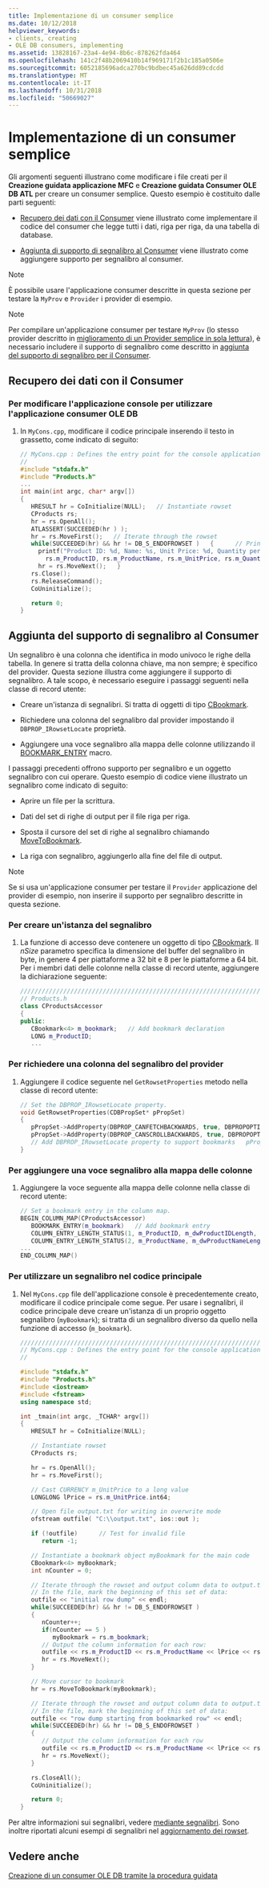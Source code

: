 ```yaml
---
title: Implementazione di un consumer semplice
ms.date: 10/12/2018
helpviewer_keywords:
- clients, creating
- OLE DB consumers, implementing
ms.assetid: 13828167-23a4-4e94-8b6c-878262fda464
ms.openlocfilehash: 141c2f48b2069410b14f969171f2b1c185a0506e
ms.sourcegitcommit: 6052185696adca270bc9bdbec45a626dd89cdcdd
ms.translationtype: MT
ms.contentlocale: it-IT
ms.lasthandoff: 10/31/2018
ms.locfileid: "50669027"
---
```

# <a name="implementing-a-simple-consumer"></a>Implementazione di un consumer semplice

Gli argomenti seguenti illustrano come modificare i file creati per il **Creazione guidata applicazione MFC** e **Creazione guidata Consumer OLE DB ATL** per creare un consumer semplice. Questo esempio è costituito dalle parti seguenti:

- [Recupero dei dati con il Consumer](#retrieve) viene illustrato come implementare il codice del consumer che legge tutti i dati, riga per riga, da una tabella di database.

- [Aggiunta di supporto di segnalibro al Consumer](#bookmark) viene illustrato come aggiungere supporto per segnalibro al consumer.

> [!NOTE]
> È possibile usare l'applicazione consumer descritte in questa sezione per testare la `MyProv` e `Provider` i provider di esempio.

> [!NOTE]
> Per compilare un'applicazione consumer per testare `MyProv` (lo stesso provider descritto in [miglioramento di un Provider semplice in sola lettura](../../data/oledb/enhancing-the-simple-read-only-provider.md)), è necessario includere il supporto di segnalibro come descritto in [aggiunta del supporto di segnalibro per il Consumer](#bookmark).

## <a name="retrieve" ></a> Recupero dei dati con il Consumer

### <a name="to-modify-the-console-application-to-use-the-ole-db-consumer"></a>Per modificare l'applicazione console per utilizzare l'applicazione consumer OLE DB

1. In `MyCons.cpp`, modificare il codice principale inserendo il testo in grassetto, come indicato di seguito:

    ```cpp
    // MyCons.cpp : Defines the entry point for the console application.
    //
    #include "stdafx.h"
    #include "Products.h"
    ...
    int main(int argc, char* argv[])
    {
       HRESULT hr = CoInitialize(NULL);   // Instantiate rowset
       CProducts rs;
       hr = rs.OpenAll();
       ATLASSERT(SUCCEEDED(hr ) );
       hr = rs.MoveFirst();   // Iterate through the rowset
       while(SUCCEEDED(hr) && hr != DB_S_ENDOFROWSET )   {      // Print out the column information for each row
         printf("Product ID: %d, Name: %s, Unit Price: %d, Quantity per Unit: %d, Units in Stock %d, Reorder Level %d\n",
           rs.m_ProductID, rs.m_ProductName, rs.m_UnitPrice, rs.m_QuantityPerUnit, rs.m_UnitsInStock, rs.m_ReorderLevel );
         hr = rs.MoveNext();   }
       rs.Close();
       rs.ReleaseCommand();
       CoUninitialize();

       return 0;
    }
    ```

## <a name="bookmark" ></a> Aggiunta del supporto di segnalibro al Consumer

Un segnalibro è una colonna che identifica in modo univoco le righe della tabella. In genere si tratta della colonna chiave, ma non sempre; è specifico del provider. Questa sezione illustra come aggiungere il supporto di segnalibro. A tale scopo, è necessario eseguire i passaggi seguenti nella classe di record utente:

- Creare un'istanza di segnalibri. Si tratta di oggetti di tipo [CBookmark](../../data/oledb/cbookmark-class.md).

- Richiedere una colonna del segnalibro dal provider impostando il `DBPROP_IRowsetLocate` proprietà.

- Aggiungere una voce segnalibro alla mappa delle colonne utilizzando il [BOOKMARK_ENTRY](../../data/oledb/bookmark-entry.md) macro.

I passaggi precedenti offrono supporto per segnalibro e un oggetto segnalibro con cui operare. Questo esempio di codice viene illustrato un segnalibro come indicato di seguito:

- Aprire un file per la scrittura.

- Dati del set di righe di output per il file riga per riga.

- Sposta il cursore del set di righe al segnalibro chiamando [MoveToBookmark](../../data/oledb/crowset-movetobookmark.md).

- La riga con segnalibro, aggiungerlo alla fine del file di output.

> [!NOTE]
> Se si usa un'applicazione consumer per testare il `Provider` applicazione del provider di esempio, non inserire il supporto per segnalibro descritte in questa sezione.

### <a name="to-instantiate-the-bookmark"></a>Per creare un'istanza del segnalibro

1. La funzione di accesso deve contenere un oggetto di tipo [CBookmark](../../data/oledb/cbookmark-class.md). Il *nSize* parametro specifica la dimensione del buffer del segnalibro in byte, in genere 4 per piattaforme a 32 bit e 8 per le piattaforme a 64 bit. Per i membri dati delle colonne nella classe di record utente, aggiungere la dichiarazione seguente:

    ```cpp
    //////////////////////////////////////////////////////////////////////
    // Products.h
    class CProductsAccessor
    {
    public:
       CBookmark<4> m_bookmark;   // Add bookmark declaration
       LONG m_ProductID;
       ...
    ```

### <a name="to-request-a-bookmark-column-from-the-provider"></a>Per richiedere una colonna del segnalibro del provider

1. Aggiungere il codice seguente nel `GetRowsetProperties` metodo nella classe di record utente:

    ```cpp
    // Set the DBPROP_IRowsetLocate property.
    void GetRowsetProperties(CDBPropSet* pPropSet)
    {
       pPropSet->AddProperty(DBPROP_CANFETCHBACKWARDS, true, DBPROPOPTIONS_OPTIONAL);
       pPropSet->AddProperty(DBPROP_CANSCROLLBACKWARDS, true, DBPROPOPTIONS_OPTIONAL);
       // Add DBPROP_IRowsetLocate property to support bookmarks   pPropSet->AddProperty(DBPROP_IRowsetLocate, true);
    }
    ```

### <a name="to-add-a-bookmark-entry-to-the-column-map"></a>Per aggiungere una voce segnalibro alla mappa delle colonne

1. Aggiungere la voce seguente alla mappa delle colonne nella classe di record utente:

    ```cpp
    // Set a bookmark entry in the column map.
    BEGIN_COLUMN_MAP(CProductsAccessor)
       BOOKMARK_ENTRY(m_bookmark)   // Add bookmark entry
       COLUMN_ENTRY_LENGTH_STATUS(1, m_ProductID, m_dwProductIDLength, m_dwProductIDStatus)
       COLUMN_ENTRY_LENGTH_STATUS(2, m_ProductName, m_dwProductNameLength, m_dwProductNameStatus)
    ...
    END_COLUMN_MAP()
    ```

### <a name="to-use-a-bookmark-in-your-main-code"></a>Per utilizzare un segnalibro nel codice principale

1. Nel `MyCons.cpp` file dell'applicazione console è precedentemente creato, modificare il codice principale come segue. Per usare i segnalibri, il codice principale deve creare un'istanza di un proprio oggetto segnalibro (`myBookmark`); si tratta di un segnalibro diverso da quello nella funzione di accesso (`m_bookmark`).

    ```cpp
    ///////////////////////////////////////////////////////////////////////
    // MyCons.cpp : Defines the entry point for the console application.
    //

    #include "stdafx.h"
    #include "Products.h"
    #include <iostream>
    #include <fstream>
    using namespace std;

    int _tmain(int argc, _TCHAR* argv[])
    {
       HRESULT hr = CoInitialize(NULL);

       // Instantiate rowset
       CProducts rs;

       hr = rs.OpenAll();
       hr = rs.MoveFirst();

       // Cast CURRENCY m_UnitPrice to a long value
       LONGLONG lPrice = rs.m_UnitPrice.int64;

       // Open file output.txt for writing in overwrite mode
       ofstream outfile( "C:\\output.txt", ios::out );

       if (!outfile)      // Test for invalid file
          return -1;

       // Instantiate a bookmark object myBookmark for the main code
       CBookmark<4> myBookmark;
       int nCounter = 0;

       // Iterate through the rowset and output column data to output.txt row by row
       // In the file, mark the beginning of this set of data:
       outfile << "initial row dump" << endl;
       while(SUCCEEDED(hr) && hr != DB_S_ENDOFROWSET )
       {
          nCounter++;
          if(nCounter == 5 )
             myBookmark = rs.m_bookmark;
          // Output the column information for each row:
          outfile << rs.m_ProductID << rs.m_ProductName << lPrice << rs.m_QuantityPerUnit << rs.m_UnitsInStock << rs.m_ReorderLevel << endl;
          hr = rs.MoveNext();
       }

       // Move cursor to bookmark
       hr = rs.MoveToBookmark(myBookmark);

       // Iterate through the rowset and output column data to output.txt row by row
       // In the file, mark the beginning of this set of data:
       outfile << "row dump starting from bookmarked row" << endl;
       while(SUCCEEDED(hr) && hr != DB_S_ENDOFROWSET )
       {
          // Output the column information for each row
          outfile << rs.m_ProductID << rs.m_ProductName << lPrice << rs.m_QuantityPerUnit << rs.m_UnitsInStock << rs.m_ReorderLevel << endl;
          hr = rs.MoveNext();
       }

       rs.CloseAll();
       CoUninitialize();

       return 0;
    }
    ```

Per altre informazioni sui segnalibri, vedere [mediante segnalibri](../../data/oledb/using-bookmarks.md). Sono inoltre riportati alcuni esempi di segnalibri nel [aggiornamento dei rowset](../../data/oledb/updating-rowsets.md).

## <a name="see-also"></a>Vedere anche

[Creazione di un consumer OLE DB tramite la procedura guidata](../../data/oledb/creating-an-ole-db-consumer-using-a-wizard.md)
